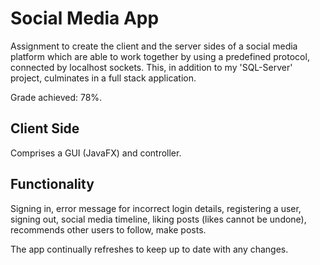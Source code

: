 # Social Media App
Assignment to create the client and the server sides of a social media platform which are able to work together by using a predefined protocol, connected by localhost sockets. This, in addition to my 'SQL-Server' project, culminates in a full stack application. 

Grade achieved: 78%.

## Client Side
Comprises a GUI (JavaFX) and controller.

## Functionality
Signing in, error message for incorrect login details, registering a user, signing out, social media timeline, liking posts (likes cannot be undone), recommends other users to follow, make posts.

The app continually refreshes to keep up to date with any changes.

